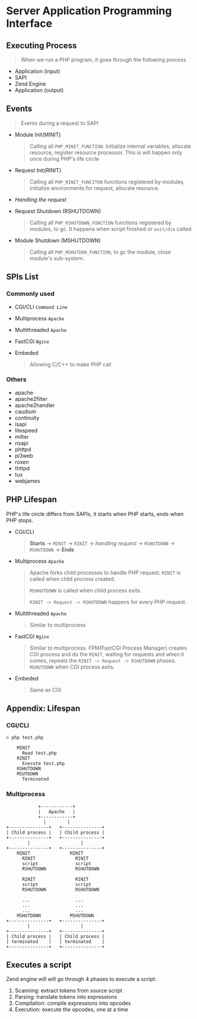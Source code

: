 # Server Application Programming Interface

## Executing Process

> When we run a PHP program, it goes through the following process

- Application (input)
- SAPI
- Zend Engine
- Application (output)

## Events

> Events during a request to SAPI

- Module Init(MINIT)

    > Calling all `PHP_MINIT_FUNCTION`.
    > Initialize internal variables, allocate resource, register resource processor.
    > This is will happen only once during PHP's life circle

- Request Init(RINIT)

    > Calling all `PHP_RINIT_FUNCITON` functions registered by modules, initialize environments for request, allocate resource.

- _Handling the request_
- Request Shutdown (RSHUTDOWN)

    > Calling all `PHP_RSHUTDOWN_FUNCTION` functions registered by modules, to gc. It happens when script finished or `exit/die` called

- Module Shutdown (MSHUTDOWN)

    > Calling all `PHP_MSHUTDON_FUNCTION`, to gc the module, close module's sub-system.

## SPIs List

### Commonly used

- CGI/CLI `Command Line`
- Multiprocess `Apache`
- Multithreaded `Apache`
- FastCGI `Nginx`
- Embeded
    
    > Allowing C/C++ to make PHP call

### Others

- apache
- apache2filter
- apache2handler
- caudium
- continuity
- isapi
- litespeed
- milter
- nsapi
- phttpd
- pi3web
- roxen
- thttpd
- tux
- webjames

## PHP Lifespan

PHP's life circle differs from SAPIs, it starts when PHP starts, ends when PHP stops.

- CGI/CLI

    > **Starts** -> `MINIT` -> `RINIT` -> _handling request_ -> `RSHUTDOWN` -> `MSHUTDOWN` -> **Ends**

- Multiprocess `Apache`

    > Apache forks child processes to handle PHP request.
    > `MINIT` is called when child process created.
    >
    > `MSHHUTDOWN` is called when child process exits.
    >
    > `RINIT -> Request -> RSHUTDOWN` happens for every PHP request.

- Multithreaded `Apache`

    > Similar to multiprocess

- FastCGI `Nginx`

    > Similar to multiprocess.
    > FPM(FastCGI Process Manager) creates CGI process and do the `MINIT`,
    > waiting for requests and when it comes,
    > repeats the `RINIT -> Request -> RSHUTDOWN` phases.
    > `MSHUTDOWN` when CGI process exits.

- Embeded
    
    > Same as CGI


## Appendix: Lifespan


### CGI/CLI

```flow
> php test.php

    MINIT
      Read test.php
    RINIT
      Execute test.php
    RSHUTDOWN
    MSUTDOWN
      Terminated

```

### Multiprocess

```flow
            +------------+
            |   Apache   |
            +------------+
              |        |
+---------------+   +---------------+
| Child process |   | Child process |
+---------------+   +---------------+
        |                   |
+---------------+   +---------------+
    MINIT               MINIT
      RINIT               RINIT
      script              script
      RSHUTDOWN           RSHUTDOWN

      RINIT               RINIT
      script              script
      RSHUTDOWN           RSHUTDOWN

      ...                 ...
      ...                 ...
      ...                 ...
    MSHUTDOWN           MSHUTDOWN
+---------------+   +---------------+
        |                   |
+---------------+   +---------------+
| Child process |   | Child process |
| terminated    |   | terminated    |
+---------------+   +---------------+

```


## Executes a script

Zend engine will will go through 4 phases to execute a script:

1. Scanning: extract tokens from source script
2. Parsing: translate tokens into expressions
3. Compilation: compile expressions into opcodes
4. Execution: execute the opcodes, one at a time





